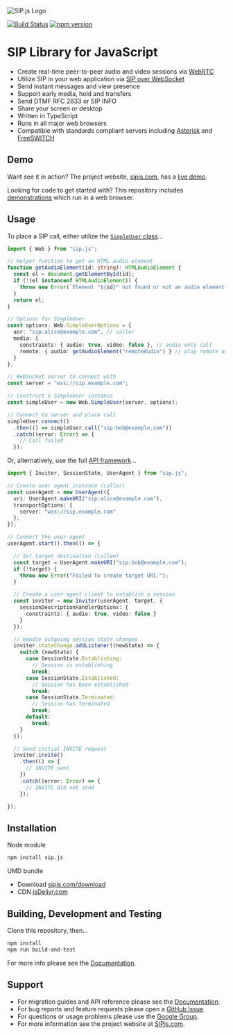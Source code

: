 ![SIP.js Logo](https://sipjs.com/shared/img/logo.png "SIP.js")

[![Build Status](https://travis-ci.org/onsip/SIP.js.png?branch=master)](https://travis-ci.org/onsip/SIP.js)
[![npm version](https://badge.fury.io/js/sip.js.svg)](https://badge.fury.io/js/sip.js)

# SIP Library for JavaScript

- Create real-time peer-to-peer audio and video sessions via [WebRTC](https://webrtc.org/)
- Utilize SIP in your web application via [SIP over WebSocket](https://tools.ietf.org/html/rfc7118) 
- Send instant messages and view presence
- Support early media, hold and transfers
- Send DTMF RFC 2833 or SIP INFO
- Share your screen or desktop
- Written in TypeScript
- Runs in all major web browsers
- Compatible with standards compliant servers including [Asterisk](https://www.asterisk.org/) and [FreeSWITCH](https://freeswitch.com/)

## Demo

Want see it in action? The project website, [sipjs.com](https://sipjs.com), has a [live demo](https://sipjs.com).

Looking for code to get started with? This repository includes [demonstrations](./demo/README.md) which run in a web browser.

## Usage

To place a SIP call, either utilize the [`SimpleUser` class](docs/simple-user.md)...

```ts
import { Web } from "sip.js";

// Helper function to get an HTML audio element
function getAudioElement(id: string): HTMLAudioElement {
  const el = document.getElementById(id);
  if (!(el instanceof HTMLAudioElement)) {
    throw new Error(`Element "${id}" not found or not an audio element.`);
  }
  return el;
}

// Options for SimpleUser
const options: Web.SimpleUserOptions = {
  aor: "sip:alice@example.com", // caller
  media: {
    constraints: { audio: true, video: false }, // audio only call
    remote: { audio: getAudioElement("remoteAudio") } // play remote audio
  }
};

// WebSocket server to connect with
const server = "wss://sip.example.com";

// Construct a SimpleUser instance
const simpleUser = new Web.SimpleUser(server, options);

// Connect to server and place call
simpleUser.connect()
  .then(() => simpleUser.call("sip:bob@example.com"))
  .catch((error: Error) => {
    // Call failed
  });
```

Or, alternatively, use the full [API framework](docs/api.md)...

```ts
import { Inviter, SessionState, UserAgent } from "sip.js";

// Create user agent instance (caller)
const userAgent = new UserAgent({
  uri: UserAgent.makeURI("sip:alice@example.com"),
  transportOptions: {
    server: "wss://sip.example.com"
  },
});

// Connect the user agent
userAgent.start().then(() => {

  // Set target destination (callee)
  const target = UserAgent.makeURI("sip:bob@example.com");
  if (!target) {
    throw new Error("Failed to create target URI.");
  }

  // Create a user agent client to establish a session
  const inviter = new Inviter(userAgent, target, {
    sessionDescriptionHandlerOptions: {
      constraints: { audio: true, video: false }
    }
  });

  // Handle outgoing session state changes
  inviter.stateChange.addListener((newState) => {
    switch (newState) {
      case SessionState.Establishing:
        // Session is establishing
        break;
      case SessionState.Established:
        // Session has been established
        break;
      case SessionState.Terminated:
        // Session has terminated
        break;
      default:
        break;
    }
  });

  // Send initial INVITE request
  inviter.invite()
    .then(() => {
      // INVITE sent
    })
    .catch((error: Error) => {
      // INVITE did not send
    });

});
```
## Installation

Node module
```sh
npm install sip.js
```

 UMD bundle
- Download [sipjs.com/download](https://sipjs.com/download)
- CDN [jsDelivr.com](https://www.jsdelivr.com/package/npm/sip.js)

## Building, Development and Testing

Clone this repository, then...

```sh
npm install
npm run build-and-test
```

For more info please see the [Documentation](./docs/README.md).

## Support

* For migration guides and API reference please see the [Documentation](./docs/README.md).
* For bug reports and feature requests please open a [GitHub Issue](https://github.com/onsip/sip.js/issues).
* For questions or usage problems please use the [Google Group](https://groups.google.com/forum/#!forum/sip_js).
* For more information see the project website at [SIPjs.com](https://sipjs.com).
